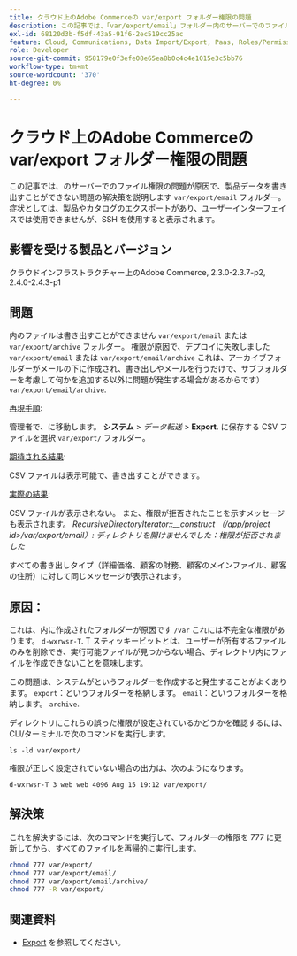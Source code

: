 ```yaml
---
title: クラウド上のAdobe Commerceの var/export フォルダー権限の問題
description: この記事では、「var/export/email」フォルダー内のサーバーでのファイル権限の問題が原因で、製品データを書き出すことができない問題の解決策を説明します。 症状としては、製品やカタログのエクスポートがあり、ユーザーインターフェイスでは使用できませんが、SSH を使用すると表示されます。
exl-id: 68120d3b-f5df-43a5-91f6-2ec519cc25ac
feature: Cloud, Communications, Data Import/Export, Paas, Roles/Permissions
role: Developer
source-git-commit: 958179e0f3efe08e65ea8b0c4c4e1015e3c5bb76
workflow-type: tm+mt
source-wordcount: '370'
ht-degree: 0%

---
```


# クラウド上のAdobe Commerceの var/export フォルダー権限の問題

この記事では、のサーバーでのファイル権限の問題が原因で、製品データを書き出すことができない問題の解決策を説明します `var/export/email` フォルダー。 症状としては、製品やカタログのエクスポートがあり、ユーザーインターフェイスでは使用できませんが、SSH を使用すると表示されます。

## 影響を受ける製品とバージョン

クラウドインフラストラクチャー上のAdobe Commerce, 2.3.0-2.3.7-p2, 2.4.0-2.4.3-p1

## 問題

内のファイルは書き出すことができません `var/export/email` または `var/export/archive` フォルダー。
権限が原因で、デプロイに失敗しました `var/export/email` または `var/export/email/archive` これは、アーカイブフォルダーがメールの下に作成され、書き出しやメールを行うだけで、サブフォルダーを考慮して何かを追加する以外に問題が発生する場合があるからです） `var/export/email/archive`.

<u>再現手順</u>:

管理者で、に移動します。 **システム** > *データ転送* > **Export**.
に保存する CSV ファイルを選択 `var/export/` フォルダー。

<u>期待される結果</u>:

CSV ファイルは表示可能で、書き出すことができます。

<u>実際の結果</u>:

CSV ファイルが表示されない。 また、権限が拒否されたことを示すメッセージも表示されます。 *RecursiveDirectoryIterator::__construct （/app/project id>/var/export/email）: ディレクトリを開けませんでした：権限が拒否されました*

すべての書き出しタイプ（詳細価格、顧客の財務、顧客のメインファイル、顧客の住所）に対して同じメッセージが表示されます。

## 原因：

これは、内に作成されたフォルダーが原因です `/var` これには不完全な権限があります。 `d-wxrwsr-T`. T スティッキービットとは、ユーザーが所有するファイルのみを削除でき、実行可能ファイルが見つからない場合、ディレクトリ内にファイルを作成できないことを意味します。

この問題は、システムがというフォルダーを作成すると発生することがよくあります。 `export`：というフォルダーを格納します。 `email`：というフォルダーを格納します。 `archive`.

ディレクトリにこれらの誤った権限が設定されているかどうかを確認するには、CLI/ターミナルで次のコマンドを実行します。

`ls -ld var/export/`

権限が正しく設定されていない場合の出力は、次のようになります。

`d-wxrwsr-T 3 web web 4096 Aug 15 19:12 var/export/`


## 解決策

これを解決するには、次のコマンドを実行して、フォルダーの権限を 777 に更新してから、すべてのファイルを再帰的に実行します。

```bash
chmod 777 var/export/
chmod 777 var/export/email/
chmod 777 var/export/email/archive/
chmod 777 -R var/export/
```

## 関連資料

* [Export](https://docs.magento.com/user-guide/system/data-export.html) を参照してください。
